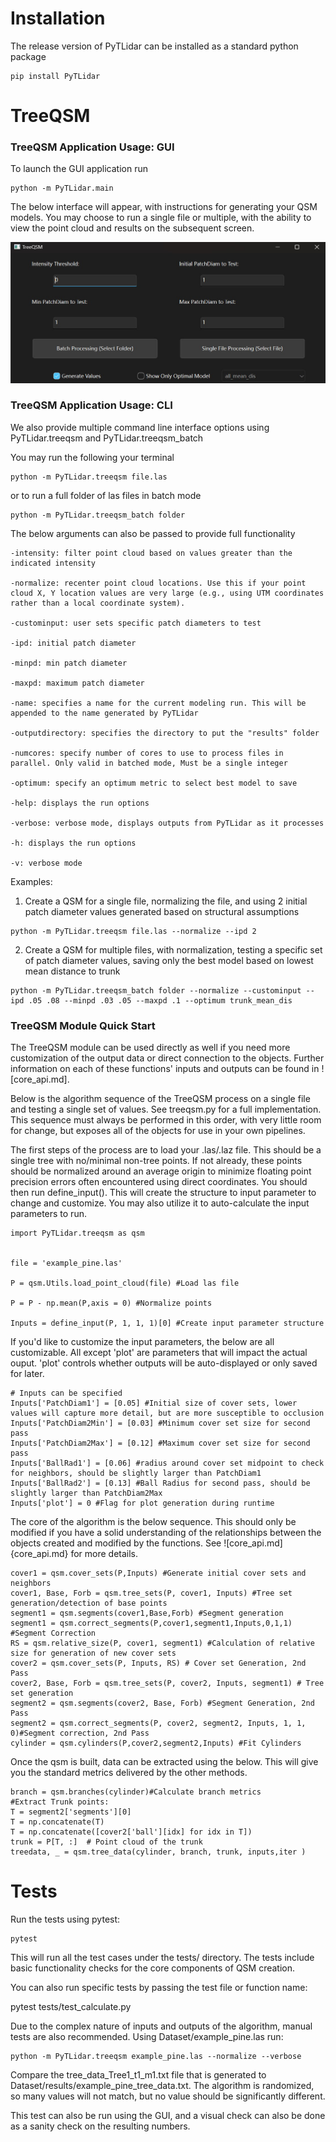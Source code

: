 
# Installation

The release version of PyTLidar can be installed as a standard python package

```
pip install PyTLidar
```





# TreeQSM

### TreeQSM Application Usage: GUI

To launch the GUI application run
```
python -m PyTLidar.main
```


The below interface will appear, with instructions for generating your QSM models.
You may choose to run a single file or multiple, with the ability to view the point cloud and results on the subsequent screen.


![Software interface for user input and data selection. \label{fig:pc1}](paper/figs/fig1.jpg)


### TreeQSM Application Usage: CLI


We also provide multiple command line interface options using PyTLidar.treeqsm and PyTLidar.treeqsm_batch

You may run the following your terminal

```
python -m PyTLidar.treeqsm file.las
```
or to run a full folder of las files in batch mode
```
python -m PyTLidar.treeqsm_batch folder
```
The below arguments can also be passed to provide full functionality 

    -intensity: filter point cloud based on values greater than the indicated intensity

    -normalize: recenter point cloud locations. Use this if your point cloud X, Y location values are very large (e.g., using UTM coordinates rather than a local coordinate system).

    -custominput: user sets specific patch diameters to test

    -ipd: initial patch diameter

    -minpd: min patch diameter

    -maxpd: maximum patch diameter

    -name: specifies a name for the current modeling run. This will be appended to the name generated by PyTLidar

    -outputdirectory: specifies the directory to put the "results" folder

    -numcores: specify number of cores to use to process files in parallel. Only valid in batched mode, Must be a single integer

    -optimum: specify an optimum metric to select best model to save 

    -help: displays the run options

    -verbose: verbose mode, displays outputs from PyTLidar as it processes

    -h: displays the run options

    -v: verbose mode

Examples:

1. Create a QSM for a single file, normalizing the file, and using 2 initial patch diameter values generated based on structural assumptions
```
python -m PyTLidar.treeqsm file.las --normalize --ipd 2
```
2.  Create a QSM for multiple files, with normalization, testing a specific set of patch diameter values, saving only the best model based on lowest mean distance to trunk
```
python -m PyTLidar.treeqsm_batch folder --normalize --custominput --ipd .05 .08 --minpd .03 .05 --maxpd .1 --optimum trunk_mean_dis
```

### TreeQSM Module Quick Start

The TreeQSM module can be used directly as well if you need more customization of the output data or direct connection to the objects. Further information on each of these functions' inputs and outputs can be found in ![core_api.md].

Below is the algorithm sequence of the TreeQSM process on a single file and testing a single set of values. See treeqsm.py for a full implementation. This sequence must always be performed in this order, with very little room for change, but exposes all of the objects for use in your own pipelines.


The first steps of the process are to load your .las/.laz file. This should be a single tree with no/minimal non-tree points. If not already, these points should be normalized  around an average origin to minimize floating point precision errors often encountered using direct coordinates. You should then run define_input(). This will create the structure to input parameter to change and customize. You may also utilize it to auto-calculate the input parameters to run.

```
import PyTLidar.treeqsm as qsm


file = 'example_pine.las'

P = qsm.Utils.load_point_cloud(file) #Load las file

P = P - np.mean(P,axis = 0) #Normalize points

Inputs = define_input(P, 1, 1, 1)[0] #Create input parameter structure
```

If you'd like to customize the input parameters, the below are all customizable. All except 'plot' are parameters that will impact the actual ouput. 'plot' controls whether outputs will be auto-displayed or only saved for later.

```
# Inputs can be specified 
Inputs['PatchDiam1'] = [0.05] #Initial size of cover sets, lower values will capture more detail, but are more susceptible to occlusion
Inputs['PatchDiam2Min'] = [0.03] #Minimum cover set size for second pass
Inputs['PatchDiam2Max'] = [0.12] #Maximum cover set size for second pass
Inputs['BallRad1'] = [0.06] #radius around cover set midpoint to check for neighbors, should be slightly larger than PatchDiam1
Inputs['BallRad2'] = [0.13] #Ball Radius for second pass, should be slightly larger than PatchDiam2Max
Inputs['plot'] = 0 #Flag for plot generation during runtime
```

The core of the algorithm is the below sequence. This should only be modified if you have a solid understanding of the relationships between the objects created and modified by the functions. See ![core_api.md]{core_api.md} for more details.

```
cover1 = qsm.cover_sets(P,Inputs) #Generate initial cover sets and neighbors
cover1, Base, Forb = qsm.tree_sets(P, cover1, Inputs) #Tree set generation/detection of base points
segment1 = qsm.segments(cover1,Base,Forb) #Segment generation
segment1 = qsm.correct_segments(P,cover1,segment1,Inputs,0,1,1) #Segment Correction
RS = qsm.relative_size(P, cover1, segment1) #Calculation of relative size for generation of new cover sets
cover2 = qsm.cover_sets(P, Inputs, RS) # Cover set Generation, 2nd Pass
cover2, Base, Forb = qsm.tree_sets(P, cover2, Inputs, segment1) # Tree set generation
segment2 = qsm.segments(cover2, Base, Forb) #Segment Generation, 2nd Pass
segment2 = qsm.correct_segments(P, cover2, segment2, Inputs, 1, 1, 0)#Segment correction, 2nd Pass
cylinder = qsm.cylinders(P,cover2,segment2,Inputs) #Fit Cylinders
```

Once the qsm is built, data can be extracted using the below. This will give you the standard metrics delivered by the other methods.

```
branch = qsm.branches(cylinder)#Calculate branch metrics
#Extract Trunk points:
T = segment2['segments'][0]  
T = np.concatenate(T)  
T = np.concatenate([cover2['ball'][idx] for idx in T]) 
trunk = P[T, :]  # Point cloud of the trunk
treedata, _ = qsm.tree_data(cylinder, branch, trunk, inputs,iter )

```
# Tests

Run the tests using pytest:
```
pytest
```

This will run all the test cases under the tests/ directory. The tests include basic functionality checks for the core components of QSM creation.

You can also run specific tests by passing the test file or function name:

pytest tests/test_calculate.py

Due to the complex nature of inputs and outputs of the algorithm, manual tests are also recommended. Using Dataset/example_pine.las run:

```
python -m PyTLidar.treeqsm example_pine.las --normalize --verbose 
```

Compare the tree_data_Tree1_t1_m1.txt file that is generated to Dataset/results/example_pine_tree_data.txt. The algorithm is randomized, so many values will not match, but no value should be significantly different. 

This test can also be run using the GUI, and a visual check can also be done as a sanity check on the resulting numbers.





